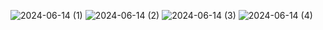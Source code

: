 ![2024-06-14 (1)](https://github.com/Komallamba17/Fancy-Css-Button-Hover/assets/86696105/59bba251-ecd6-41b7-b324-cad69e29eb39)
![2024-06-14 (2)](https://github.com/Komallamba17/Fancy-Css-Button-Hover/assets/86696105/f58abd77-22de-4472-acd1-dc8924d211e4)
![2024-06-14 (3)](https://github.com/Komallamba17/Fancy-Css-Button-Hover/assets/86696105/dd998de2-53ee-4293-ae7e-06fbcf3e1c7c)
![2024-06-14 (4)](https://github.com/Komallamba17/Fancy-Css-Button-Hover/assets/86696105/c30559b4-5adf-48cb-9591-fa77e8a9abdb)
